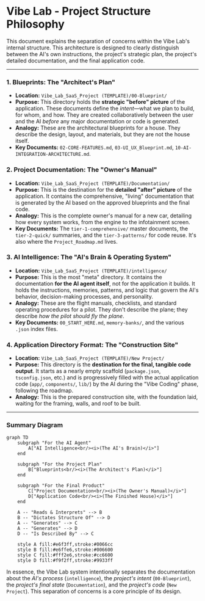 # Vibe Lab - Project Structure Philosophy

This document explains the separation of concerns within the Vibe Lab's internal structure. This architecture is designed to clearly distinguish between the AI's own instructions, the project's strategic plan, the project's detailed documentation, and the final application code.

---

### 1. Blueprints: The "Architect's Plan"

*   **Location:** `Vibe_Lab_SaaS_Project (TEMPLATE)/00-Blueprint/`
*   **Purpose:** This directory holds the **strategic "before" picture** of the application. These documents define the *intent*—what we plan to build, for whom, and how. They are created collaboratively between the user and the AI *before* any major documentation or code is generated.
*   **Analogy:** These are the architectural blueprints for a house. They describe the design, layout, and materials, but they are not the house itself.
*   **Key Documents:** `02-CORE-FEATURES.md`, `03-UI_UX_Blueprint.md`, `10-AI-INTEGRATION-ARCHITECTURE.md`.

### 2. Project Documentation: The "Owner's Manual"

*   **Location:** `Vibe_Lab_SaaS_Project (TEMPLATE)/Documentation/`
*   **Purpose:** This is the destination for the **detailed "after" picture** of the application. It contains the comprehensive, "living" documentation that is generated by the AI based on the approved blueprints and the final code.
*   **Analogy:** This is the complete owner's manual for a new car, detailing how every system works, from the engine to the infotainment screen.
*   **Key Documents:** The `tier-1-comprehensive/` master documents, the `tier-2-quick/` summaries, and the `tier-3-patterns/` for code reuse. It's also where the `Project_Roadmap.md` lives.

### 3. AI Intelligence: The "AI's Brain & Operating System"

*   **Location:** `Vibe_Lab_SaaS_Project (TEMPLATE)/intelligence/`
*   **Purpose:** This is the most "meta" directory. It contains the documentation **for the AI agent itself**, not for the application it builds. It holds the instructions, memories, patterns, and logic that govern the AI's behavior, decision-making processes, and personality.
*   **Analogy:** These are the flight manuals, checklists, and standard operating procedures for a pilot. They don't describe the plane; they describe *how the pilot should fly the plane*.
*   **Key Documents:** `00_START_HERE.md`, `memory-banks/`, and the various `.json` index files.

### 4. Application Directory Format: The "Construction Site"

*   **Location:** `Vibe_Lab_SaaS_Project (TEMPLATE)/New Project/`
*   **Purpose:** This directory is the **destination for the final, tangible code output**. It starts as a nearly empty scaffold (`package.json`, `tsconfig.json`, etc.) and is progressively filled with the actual application code (`app/`, `components/`, `lib/`) by the AI during the "Vibe Coding" phase, following the roadmap.
*   **Analogy:** This is the prepared construction site, with the foundation laid, waiting for the framing, walls, and roof to be built.

---

### Summary Diagram

```mermaid
graph TD
    subgraph "For the AI Agent"
        A["AI Intelligence<br/><i>(The AI's Brain)</i>"]
    end

    subgraph "For the Project Plan"
        B["Blueprints<br/><i>(The Architect's Plan)</i>"]
    end

    subgraph "For the Final Product"
        C["Project Documentation<br/><i>(The Owner's Manual)</i>"]
        D["Application Code<br/><i>(The Finished House)</i>"]
    end

    A -- "Reads & Interprets" --> B
    B -- "Dictates Structure Of" --> D
    A -- "Generates" --> C
    A -- "Generates" --> D
    D -- "Is Described By" --> C

    style A fill:#e6f3ff,stroke:#0066cc
    style B fill:#e6ffe6,stroke:#006600
    style C fill:#fff2e6,stroke:#cc6600
    style D fill:#f9f2ff,stroke:#9933ff
```

In essence, the Vibe Lab system intentionally separates the documentation about the *AI's process* (`intelligence`), the *project's intent* (`00-Blueprint`), the *project's final state* (`Documentation`), and the *project's code* (`New Project`). This separation of concerns is a core principle of its design. 